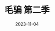 ---
layout: page
title: 毛骗 第二季
description: >
  相较于第一季，骗术高明了很多。逻辑自洽，剧情出人意料。一旦接受了这个画风简直是欲罢不能。
category: 剧集
img: assets/img/movie/2023/mao_pian_2.webp
star: 6
date: 2023-11-04
---